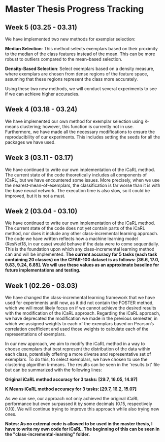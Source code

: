 # Master Thesis Progress Tracking

## Week 5 (03.25 - 03.31)

We have implemented two new methods for exemplar selection:

**Median Selection**:
This method selects exemplars based on their proximity to the median of the class 
features instead of the mean. This can be more robust to outliers compared to the 
mean-based selection.

**Density-Based Selection**:
Select exemplars based on a density measure, where exemplars are chosen from dense 
regions of the feature space, assuming that these regions represent the class more 
accurately.

Using these two new methods, we will conduct several experiments to see if we can 
achieve higher accuracies.

## Week 4 (03.18 - 03.24)

We have implemented our own method for exemplar selection using K-means clustering;
however, this function is currently not in use. Furthermore, we have made all the
necessary modifications to ensure the reproducibility of our experiments. This
includes setting the seeds for all the packages we have used.

## Week 3 (03.11 - 03.17)

We have continued to write our own implementation of the iCaRL method. The current 
state of the code theoretically includes all components of iCaRL, but we have
encountered some issues. More precisely, when we use the nearest-mean-of-exemplars, 
the classification is far worse than it is with the base neural network. The 
execution time is also slow, so it could be improved, but it is not a must.

## Week 2 (03.04 - 03.10)

We have continued to write our own implementation of the iCaRL method. The current 
state of the code does not yet contain parts of the iCaRL method, nor does it 
include any other class-incremental learning approach. The code we have written 
reflects how a machine learning model (ResNet18, in our case) would behave if the 
data were to come sequentially. This is the foundation upon which any 
class-incremental learning method can and will be implemented. **The current accuracy
for 5 tasks (each task containing 20 classes) on the CIFAR-100 dataset is as follows:
[36.6, 17.0, 9.83, 9.24, 6.85]. We will use these values as an approximate baseline 
for future implementations and testing.**

## Week 1 (02.26 - 03.03)

We have changed the class-incremental learning framework that we have used for 
experiments until now, as it did not contain the FOSTER method, which we will 
most likely focus on if we cannot achieve the desired results with the modification
of the iCaRL approach. Regarding the iCaRL approach, we have deprecated the 
modification we made in the previous semester, in which we assigned weights to each
of the exemplars based on Pearson’s correlation coefficient and used those weights
to calculate each of the representations of exemplars.

In our new approach, we aim to modify the iCaRL method in a way to choose exemplars
that best represent the distribution of the data within each class, potentially 
offering a more diverse and representative set of exemplars. To do this, to select
exemplars, we have chosen to use the clustering algorithm k-means. The results can
be seen in the 'results.txt' file but can be summarized with the following lines:

**Original iCaRL method accuracy for 3 tasks: [29.7, 16.05, 14.97]**

**K Means iCaRL method accuracy for 3 tasks: [29.7, 16.2, 15.07]**

As we can see, our approach not only achieved the original iCaRL performance but 
even surpassed it by some decimals (0.15, respectively 0.10). We will continue 
trying to improve this approach while also trying new ones.

**Notes: As no external code is allowed to be used in the master thesis, I have to 
write my own code for iCaRL. The beginning of this can be seen in the 
"class-incremental-learning" folder.**

